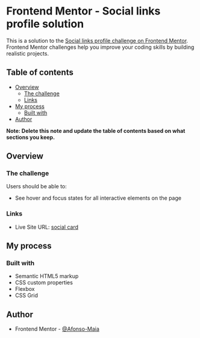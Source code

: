 # Frontend Mentor - Social links profile solution

This is a solution to the [Social links profile challenge on Frontend Mentor](https://www.frontendmentor.io/challenges/social-links-profile-UG32l9m6dQ). Frontend Mentor challenges help you improve your coding skills by building realistic projects.

## Table of contents

- [Overview](#overview)
  - [The challenge](#the-challenge)
  - [Links](#links)
- [My process](#my-process)
  - [Built with](#built-with)
- [Author](#author)

**Note: Delete this note and update the table of contents based on what sections you keep.**

## Overview

### The challenge

Users should be able to:

- See hover and focus states for all interactive elements on the page

### Links

- Live Site URL: [social card](https://afonso-maia.github.io/frontend-mentor-social-card/)

## My process

### Built with

- Semantic HTML5 markup
- CSS custom properties
- Flexbox
- CSS Grid

## Author

- Frontend Mentor - [@Afonso-Maia](https://www.frontendmentor.io/profile/Afonso-Maia)
